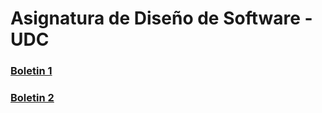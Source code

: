 # Asignatura de Diseño de Software - UDC


### [Boletin 1](https://github.com/FerLS/DS/tree/main/Boletin%201)
### [Boletin 2](https://github.com/FerLS/DS/tree/main/Boletin%202)
